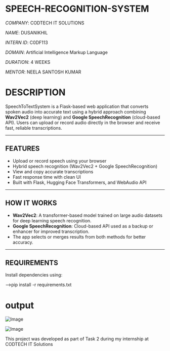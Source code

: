 # SPEECH-RECOGNITION-SYSTEM

*COMPANY*: CODTECH IT SOLUTIONS

*NAME*: DUSANIKHIL

*INTERN ID*: C0DF113

*DOMAIN*:  Artificial Intelligence Markup Language

*DURATION*: 4 WEEKS

*MENTOR*: NEELA SANTOSH KUMAR





#  DESCRIPTION

SpeechToTextSystem is a Flask-based web application that converts spoken audio into accurate text using a hybrid approach combining **Wav2Vec2** (deep learning) and **Google SpeechRecognition** (cloud-based API). Users can upload or record audio directly in the browser and receive fast, reliable transcriptions.

---

##  FEATURES

-  Upload or record speech using your browser
-  Hybrid speech recognition (Wav2Vec2 + Google SpeechRecognition)
-  View and copy accurate transcriptions
-  Fast response time with clean UI
-  Built with Flask, Hugging Face Transformers, and WebAudio API

---

##  HOW IT WORKS

- **Wav2Vec2**: A transformer-based model trained on large audio datasets for deep learning speech recognition.
- **Google SpeechRecognition**: Cloud-based API used as a backup or enhancer for improved transcription.
- The app selects or merges results from both methods for better accuracy.

---

##  REQUIREMENTS

Install dependencies using:

-->pip install -r requirements.txt


#  output

![Image](https://github.com/user-attachments/assets/5d5b826e-5486-48c7-a8cb-74ebc3df39b4)

![Image](https://github.com/user-attachments/assets/3d7ec7ad-cd4b-4045-8152-b4141385d5ba)

This project was developed as part of Task 2 during my internship at CODTECH IT Solutions

